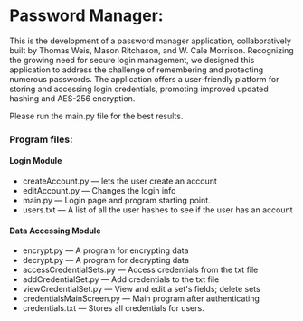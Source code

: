 # Password Manager: 
This is the development of a password manager application, collaboratively built by Thomas Weis, Mason Ritchason, and W. Cale Morrison. Recognizing the growing need for secure login management, we designed this application to address the challenge of remembering and protecting numerous passwords. The application offers a user-friendly platform for storing and accessing login credentials, promoting improved updated hashing and AES-256 encryption.

Please run the main.py file for the best results.

### Program files:
#### Login Module
* createAccount.py — lets the user create an account
* editAccount.py — Changes the login info
* main.py — Login page and program starting point.
* users.txt — A list of all the user hashes to see if the user has an account


#### Data Accessing Module 
* encrypt.py — A program for encrypting data
* decrypt.py — A program for decrypting data
* accessCredentialSets.py — Access credentials from the txt file
* addCredentialSet.py — Add credentials to the txt file
* viewCredentialSet.py — View and edit a set's fields; delete sets
* credentialsMainScreen.py — Main program after authenticating
* credentials.txt — Stores all credentials for users.
